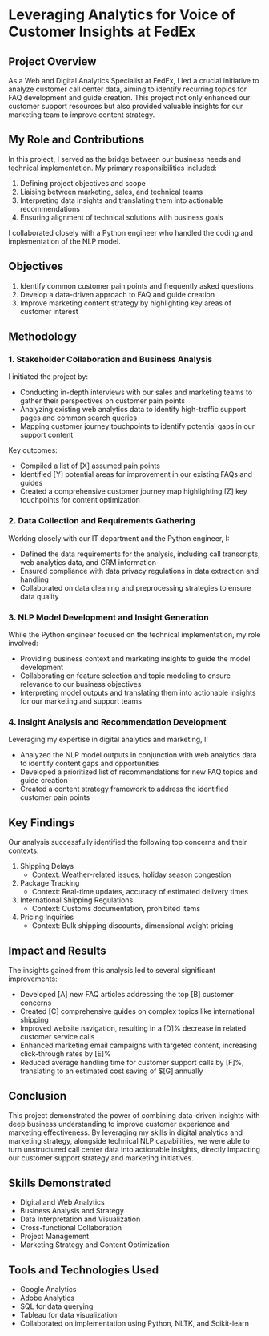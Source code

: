 # Leveraging Analytics for Voice of Customer Insights at FedEx

## Project Overview

As a Web and Digital Analytics Specialist at FedEx, I led a crucial initiative to analyze customer call center data, aiming to identify recurring topics for FAQ development and guide creation. This project not only enhanced our customer support resources but also provided valuable insights for our marketing team to improve content strategy.

## My Role and Contributions

In this project, I served as the bridge between our business needs and technical implementation. My primary responsibilities included:

1. Defining project objectives and scope
2. Liaising between marketing, sales, and technical teams
3. Interpreting data insights and translating them into actionable recommendations
4. Ensuring alignment of technical solutions with business goals

I collaborated closely with a Python engineer who handled the coding and implementation of the NLP model.

## Objectives

1. Identify common customer pain points and frequently asked questions
2. Develop a data-driven approach to FAQ and guide creation
3. Improve marketing content strategy by highlighting key areas of customer interest

## Methodology

### 1. Stakeholder Collaboration and Business Analysis

I initiated the project by:

- Conducting in-depth interviews with our sales and marketing teams to gather their perspectives on customer pain points
- Analyzing existing web analytics data to identify high-traffic support pages and common search queries
- Mapping customer journey touchpoints to identify potential gaps in our support content

Key outcomes:
- Compiled a list of [X] assumed pain points
- Identified [Y] potential areas for improvement in our existing FAQs and guides
- Created a comprehensive customer journey map highlighting [Z] key touchpoints for content optimization

### 2. Data Collection and Requirements Gathering

Working closely with our IT department and the Python engineer, I:

- Defined the data requirements for the analysis, including call transcripts, web analytics data, and CRM information
- Ensured compliance with data privacy regulations in data extraction and handling
- Collaborated on data cleaning and preprocessing strategies to ensure data quality

### 3. NLP Model Development and Insight Generation

While the Python engineer focused on the technical implementation, my role involved:

- Providing business context and marketing insights to guide the model development
- Collaborating on feature selection and topic modeling to ensure relevance to our business objectives
- Interpreting model outputs and translating them into actionable insights for our marketing and support teams

### 4. Insight Analysis and Recommendation Development

Leveraging my expertise in digital analytics and marketing, I:

- Analyzed the NLP model outputs in conjunction with web analytics data to identify content gaps and opportunities
- Developed a prioritized list of recommendations for new FAQ topics and guide creation
- Created a content strategy framework to address the identified customer pain points

## Key Findings

Our analysis successfully identified the following top concerns and their contexts:

1. Shipping Delays
   - Context: Weather-related issues, holiday season congestion
2. Package Tracking
   - Context: Real-time updates, accuracy of estimated delivery times
3. International Shipping Regulations
   - Context: Customs documentation, prohibited items
4. Pricing Inquiries
   - Context: Bulk shipping discounts, dimensional weight pricing

## Impact and Results

The insights gained from this analysis led to several significant improvements:

- Developed [A] new FAQ articles addressing the top [B] customer concerns
- Created [C] comprehensive guides on complex topics like international shipping
- Improved website navigation, resulting in a [D]% decrease in related customer service calls
- Enhanced marketing email campaigns with targeted content, increasing click-through rates by [E]%
- Reduced average handling time for customer support calls by [F]%, translating to an estimated cost saving of $[G] annually

## Conclusion

This project demonstrated the power of combining data-driven insights with deep business understanding to improve customer experience and marketing effectiveness. By leveraging my skills in digital analytics and marketing strategy, alongside technical NLP capabilities, we were able to turn unstructured call center data into actionable insights, directly impacting our customer support strategy and marketing initiatives.

## Skills Demonstrated

- Digital and Web Analytics
- Business Analysis and Strategy
- Data Interpretation and Visualization
- Cross-functional Collaboration
- Project Management
- Marketing Strategy and Content Optimization

## Tools and Technologies Used

- Google Analytics
- Adobe Analytics
- SQL for data querying
- Tableau for data visualization
- Collaborated on implementation using Python, NLTK, and Scikit-learn

